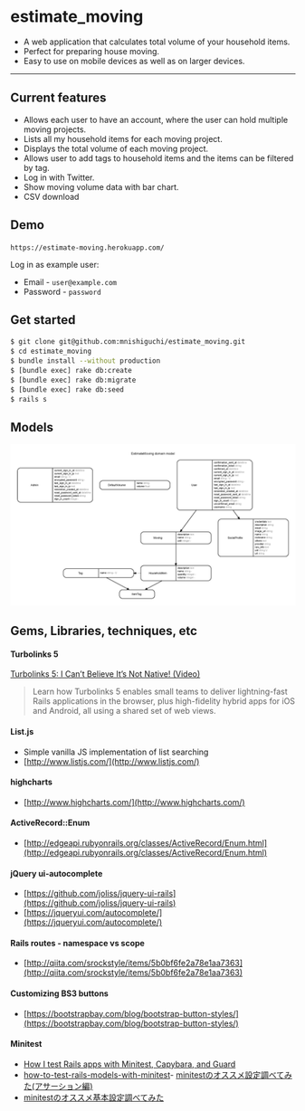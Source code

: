 # estimate_moving

- A web application that calculates total volume of your household items.
- Perfect for preparing house moving.
- Easy to use on mobile devices as well as on larger devices.

---

## Current features
- Allows each user to have an account, where the user can hold multiple moving projects.
- Lists all my household items for each moving project.
- Displays the total volume of each moving project.
- Allows user to add tags to household items and the items can be filtered by tag.
- Log in with Twitter.
- Show moving volume data with bar chart.
- CSV download


## Demo

`https://estimate-moving.herokuapp.com/`

Log in as example user:
- Email - `user@example.com`
- Password - `password`


## Get started

```bash
$ git clone git@github.com:mnishiguchi/estimate_moving.git
$ cd estimate_moving
$ bundle install --without production
$ [bundle exec] rake db:create
$ [bundle exec] rake db:migrate
$ [bundle exec] rake db:seed
$ rails s
```


## Models

![](erd.jpg)


## Gems, Libraries, techniques, etc

#### Turbolinks 5

[Turbolinks 5: I Can’t Believe It’s Not Native! (Video)](http://confreaks.tv/videos/railsconf2016-turbolinks-5-i-can-t-believe-it-s-not-native)

> Learn how Turbolinks 5 enables small teams to deliver lightning-fast Rails applications in the browser, plus high-fidelity hybrid apps for iOS and Android, all using a shared set of web views.

#### List.js
- Simple vanilla JS implementation of list searching
- [http://www.listjs.com/](http://www.listjs.com/)

#### highcharts
- [http://www.highcharts.com/](http://www.highcharts.com/)

#### ActiveRecord::Enum
- [http://edgeapi.rubyonrails.org/classes/ActiveRecord/Enum.html](http://edgeapi.rubyonrails.org/classes/ActiveRecord/Enum.html)

#### jQuery ui-autocomplete
- [https://github.com/joliss/jquery-ui-rails](https://github.com/joliss/jquery-ui-rails)
- [https://jqueryui.com/autocomplete/](https://jqueryui.com/autocomplete/)

#### Rails routes - namespace vs scope
- [http://qiita.com/srockstyle/items/5b0bf6fe2a78e1aa7363](http://qiita.com/srockstyle/items/5b0bf6fe2a78e1aa7363)

#### Customizing BS3 buttons
- [https://bootstrapbay.com/blog/bootstrap-button-styles/](https://bootstrapbay.com/blog/bootstrap-button-styles/)

#### Minitest
- [How I test Rails apps with Minitest, Capybara, and Guard](https://medium.com/@heidar/how-i-test-rails-apps-with-minitest-capybara-and-guard-5e07a6856781#.cwfpp7u7r)
- [how-to-test-rails-models-with-minitest](https://semaphoreci.com/community/tutorials/how-to-test-rails-models-with-minitest)- [minitestのオススメ設定調べてみた(アサーション編)](http://qiita.com/baban@github/items/a43b66f29a7d1c52ab63)
- [minitestのオススメ基本設定調べてみた](http://qiita.com/baban@github/items/88e18a784eaf39efb6e0)
